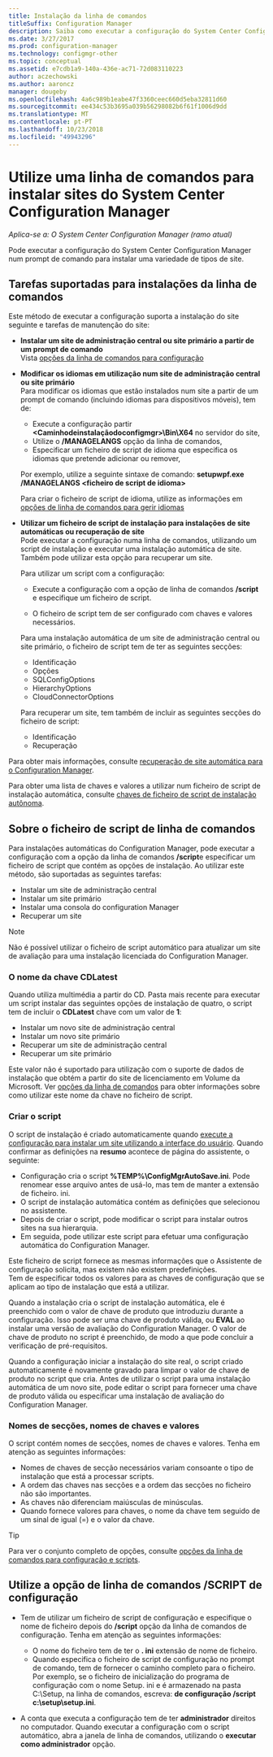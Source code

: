 ```yaml
---
title: Instalação da linha de comandos
titleSuffix: Configuration Manager
description: Saiba como executar a configuração do System Center Configuration Manager num prompt de comando para uma variedade de instalações de site.
ms.date: 3/27/2017
ms.prod: configuration-manager
ms.technology: configmgr-other
ms.topic: conceptual
ms.assetid: e7cdb1a9-140a-436e-ac71-72d083110223
author: aczechowski
ms.author: aaroncz
manager: dougeby
ms.openlocfilehash: 4a6c989b1eabe47f3360ceec660d5eba32811d60
ms.sourcegitcommit: ee434c53b3695a039b56298082b6f61f1006d9dd
ms.translationtype: MT
ms.contentlocale: pt-PT
ms.lasthandoff: 10/23/2018
ms.locfileid: "49943296"
---
```

# <a name="use-a-command-line-to-install-system-center-configuration-manager-sites"></a>Utilize uma linha de comandos para instalar sites do System Center Configuration Manager

*Aplica-se a: O System Center Configuration Manager (ramo atual)*

 Pode executar a configuração do System Center Configuration Manager num prompt de comando para instalar uma variedade de tipos de site.

## <a name="supported-tasks-for-command-line-installations"></a>Tarefas suportadas para instalações da linha de comandos
 Este método de executar a configuração suporta a instalação do site seguinte e tarefas de manutenção do site:

-   **Instalar um site de administração central ou site primário a partir de um prompt de comando**  
  Vista [opções da linha de comandos para configuração](../../../../core/servers/deploy/install/command-line-options-for-setup.md)

-  **Modificar os idiomas em utilização num site de administração central ou site primário**  
    Para modificar os idiomas que estão instalados num site a partir de um prompt de comando (incluindo idiomas para dispositivos móveis), tem de:  

     -   Execute a configuração partir  **&lt;Caminhodeinstalaçãodoconfigmgr\>\Bin\X64** no servidor do site,
     -   Utilize o **/MANAGELANGS** opção da linha de comandos,
     -   Especificar um ficheiro de script de idioma que especifica os idiomas que pretende adicionar ou remover,  

    Por exemplo, utilize a seguinte sintaxe de comando: **setupwpf.exe /MANAGELANGS &lt;ficheiro de script de idioma\>**  

    Para criar o ficheiro de script de idioma, utilize as informações em [opções de linha de comandos para gerir idiomas](../../../../core/servers/deploy/install/command-line-options-for-setup.md#bkmk_Lang)  

-  **Utilizar um ficheiro de script de instalação para instalações de site automáticas ou recuperação de site**  
    Pode executar a configuração numa linha de comandos, utilizando um script de instalação e executar uma instalação automática de site. Também pode utilizar esta opção para recuperar um site.    

    Para utilizar um script com a configuração:  

    -   Execute a configuração com a opção de linha de comandos **/script** e especifique um ficheiro de script.  

    -   O ficheiro de script tem de ser configurado com chaves e valores necessários.  

    Para uma instalação automática de um site de administração central ou site primário, o ficheiro de script tem de ter as seguintes secções:  

    -   Identificação    
    -   Opções    
    -   SQLConfigOptions    
      -   HierarchyOptions    
    -   CloudConnectorOptions   

    Para recuperar um site, tem também de incluir as seguintes secções do ficheiro de script:  

    -   Identificação  
    -   Recuperação

Para obter mais informações, consulte [recuperação de site automática para o Configuration Manager](/sccm/protect/understand/unattended-recovery).  

Para obter uma lista de chaves e valores a utilizar num ficheiro de script de instalação automática, consulte [chaves de ficheiro de script de instalação autônoma](../../../../core/servers/deploy/install/command-line-options-for-setup.md#bkmk_Unattended).  

## <a name="about-the-command-line-script-file"></a>Sobre o ficheiro de script de linha de comandos  
 Para instalações automáticas do Configuration Manager, pode executar a configuração com a opção da linha de comandos **/script**e especificar um ficheiro de script que contém as opções de instalação. Ao utilizar este método, são suportadas as seguintes tarefas:  

-   Instalar um site de administração central  
-   Instalar um site primário  
-   Instalar uma consola do configuration Manager  
-   Recuperar um site  

> [!NOTE]  
>  Não é possível utilizar o ficheiro de script automático para atualizar um site de avaliação para uma instalação licenciada do Configuration Manager.  

### <a name="the-cdlatest-key-name"></a>O nome da chave CDLatest
Quando utiliza multimédia a partir do CD. Pasta mais recente para executar um script instalar das seguintes opções de instalação de quatro, o script tem de incluir o **CDLatest** chave com um valor de **1**:
- Instalar um novo site de administração central
- Instalar um novo site primário
- Recuperar um site de administração central
- Recuperar um site primário

Este valor não é suportado para utilização com o suporte de dados de instalação que obtém a partir do site de licenciamento em Volume da Microsoft.
Ver [opções da linha de comandos](/sccm/core/servers/deploy/install/command-line-options-for-setup) para obter informações sobre como utilizar este nome da chave no ficheiro de script.



### <a name="create-the-script"></a>Criar o script
O script de instalação é criado automaticamente quando [execute a configuração para instalar um site utilizando a interface do usuário](../../../../core/servers/deploy/install/use-the-setup-wizard-to-install-sites.md).  Quando confirmar as definições na **resumo** acontece de página do assistente, o seguinte:  

-   Configuração cria o script **%TEMP%\ConfigMgrAutoSave.ini**.  Pode renomear esse arquivo antes de usá-lo, mas tem de manter a extensão de ficheiro. ini.  
-   O script de instalação automática contém as definições que selecionou no assistente.  
-   Depois de criar o script, pode modificar o script para instalar outros sites na sua hierarquia.  
-   Em seguida, pode utilizar este script para efetuar uma configuração automática do Configuration Manager.  

Este ficheiro de script fornece as mesmas informações que o Assistente de configuração solicita, mas existem não existem predefinições.   
Tem de especificar todos os valores para as chaves de configuração que se aplicam ao tipo de instalação que está a utilizar.   

Quando a instalação cria o script de instalação automática, ele é preenchido com o valor de chave de produto que introduziu durante a configuração. Isso pode ser uma chave de produto válida, ou **EVAL** ao instalar uma versão de avaliação do Configuration Manager. O valor de chave de produto no script é preenchido, de modo a que pode concluir a verificação de pré-requisitos.   

Quando a configuração iniciar a instalação do site real, o script criado automaticamente é novamente gravado para limpar o valor de chave de produto no script que cria. Antes de utilizar o script para uma instalação automática de um novo site, pode editar o script para fornecer uma chave de produto válida ou especificar uma instalação de avaliação do Configuration Manager.  

### <a name="section-names-key-names-and-values"></a>Nomes de secções, nomes de chaves e valores
O script contém nomes de secções, nomes de chaves e valores. Tenha em atenção as seguintes informações:
-   Nomes de chaves de secção necessários variam consoante o tipo de instalação que está a processar scripts.
-   A ordem das chaves nas secções e a ordem das secções no ficheiro não são importantes.     
-   As chaves não diferenciam maiúsculas de minúsculas.  
-   Quando fornece valores para chaves, o nome da chave tem seguido de um sinal de igual (=) e o valor da chave.    

> [!TIP]  
>  Para ver o conjunto completo de opções, consulte [opções da linha de comandos para configuração e scripts](../../../../core/servers/deploy/install/command-line-options-for-setup.md).  

## <a name="use-the-script-setup-command-line-option"></a>Utilize a opção de linha de comandos /SCRIPT de configuração

-   Tem de utilizar um ficheiro de script de configuração e especifique o nome de ficheiro depois do **/script** opção da linha de comandos de configuração. Tenha em atenção as seguintes informações:   
    -   O nome do ficheiro tem de ter o **. ini** extensão de nome de ficheiro.  
    -   Quando especifica o ficheiro de script de configuração no prompt de comando, tem de fornecer o caminho completo para o ficheiro. Por exemplo, se o ficheiro de inicialização do programa de configuração com o nome Setup. ini e é armazenado na pasta C:\Setup, na linha de comandos, escreva: **de configuração /script c:\setup\setup.ini**.  

-   A conta que executa a configuração tem de ter **administrador** direitos no computador. Quando executar a configuração com o script automático, abra a janela de linha de comandos, utilizando o **executar como administrador** opção.   
